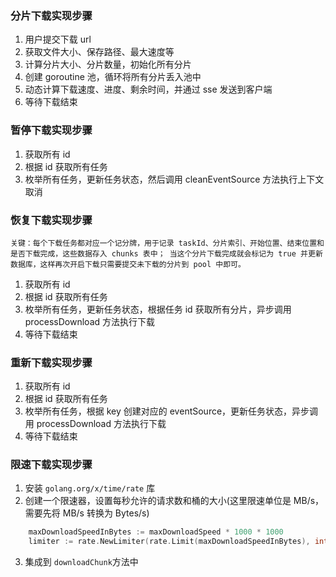 ### 分片下载实现步骤

1. 用户提交下载 url
2. 获取文件大小、保存路径、最大速度等
3. 计算分片大小、分片数量，初始化所有分片
4. 创建 goroutine 池，循环将所有分片丢入池中
5. 动态计算下载速度、进度、剩余时间，并通过 sse 发送到客户端
6. 等待下载结束

### 暂停下载实现步骤

1. 获取所有 id
2. 根据 id 获取所有任务
3. 枚举所有任务，更新任务状态，然后调用 cleanEventSource 方法执行上下文取消

### 恢复下载实现步骤

`关键：每个下载任务都对应一个记分牌，用于记录 taskId、分片索引、开始位置、结束位置和是否下载完成，这些数据存入 chunks 表中；
   当这个分片下载完成就会标记为 true 并更新数据库，这样再次开启下载只需要提交未下载的分片到 pool 中即可。`

1. 获取所有 id
2. 根据 id 获取所有任务
3. 枚举所有任务，更新任务状态，根据任务 id 获取所有分片，异步调用 processDownload 方法执行下载
4. 等待下载结束

### 重新下载实现步骤

1. 获取所有 id
2. 根据 id 获取所有任务
3. 枚举所有任务，根据 key 创建对应的 eventSource，更新任务状态，异步调用 processDownload 方法执行下载
4. 等待下载结束

### 限速下载实现步骤

1. 安装 `golang.org/x/time/rate` 库
2. 创建一个限速器，设置每秒允许的请求数和桶的大小(这里限速单位是 MB/s，需要先将 MB/s 转换为 Bytes/s)

```go
	maxDownloadSpeedInBytes := maxDownloadSpeed * 1000 * 1000
	limiter := rate.NewLimiter(rate.Limit(maxDownloadSpeedInBytes), int(maxDownloadSpeedInBytes))
```

3. 集成到 `downloadChunk`方法中
